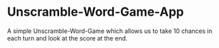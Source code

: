 # Unscramble-Word-Game-App
A simple Unscramble-Word-Game which allows us to take 10 chances in each turn and look at the score at the end.
